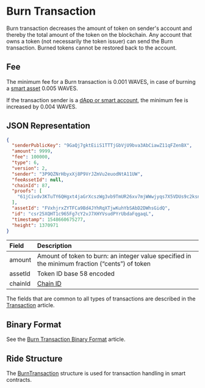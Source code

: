 # Burn Transaction

Burn transaction decreases the amount of token on sender's account and thereby the total amount of the token on the blockchain. Any account that owns a token (not necessarily the token issuer) can send the Burn transaction. Burned tokens cannot be restored back to the account.

## Fee

The minimum fee for a Burn transaction is 0.001 WAVES, in case of burning a [smart asset](/en/blockchain/token/smart-asset) 0.005 WAVES.

If the transaction sender is a [dApp or smart account](/en/blockchain/account/dapp), the minimum fee is increased by 0.004 WAVES.

## JSON Representation

```json
{
  "senderPublicKey": "9GaQj7gktEiiS1TTTjGbVjU9bva3AbCiawZ11qFZenBX",
  "amount": 9999,
  "fee": 100000,
  "type": 6,
  "version": 2,
  "sender": "3P9QZNrHbyxXj8P9VrJZmVu2euodNtA11UW",
  "feeAssetId": null,
  "chainId": 87,
  "proofs": [
    "61jCivdv3KTuTY6QHgxt4jaGrXcszWg3vb9TmUR26xv7mjWWwjyqs7X5VDUs9c2ksndaPogmdunHDdjWCuG1GGhh"
  ],
  "assetId": "FVxhjrxZYTFCa9Bd4JYhRqXTjwKuhYbSAbD2DWhsGidQ",
  "id": "csr25XQHT1c965Fg7cY2vJ7XHYVsudPYrUbdaFqgaqL",
  "timestamp": 1548660675277,
  "height": 1370971
}
```

| Field | Description |
| :--- | :--- |
| amount | Amount of token to burn: an integer value specified in the minimum fraction (“cents”) of token |
| assetId | Token ID base 58 encoded |
| chainId | [Chain ID](/en/blockchain/blockchain-network/#chain-id) |

The fields that are common to all types of transactions are described in the [Transaction](/en/blockchain/transaction/#json-representation) article.

## Binary Format

See the [Burn Transaction Binary Format](/en/blockchain/binary-format/transaction-binary-format/burn-transaction-binary-format) article.

## Ride Structure

The [BurnTransaction](/en/ride/structures/transaction-structures/burn-transaction) structure is used for transaction handling in smart contracts.
